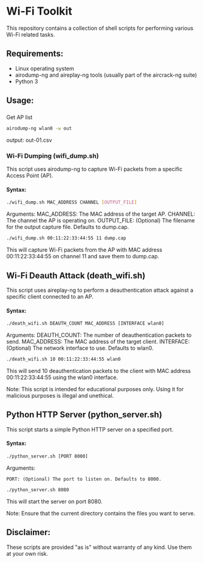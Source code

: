 # Wi-Fi Toolkit

This repository contains a collection of shell scripts for performing various Wi-Fi related tasks.

## Requirements:

- Linux operating system
- airodump-ng and aireplay-ng tools (usually part of the aircrack-ng suite)
- Python 3

## Usage:

###

Get AP list
```bash
airodump-ng wlan0 -w out
```
output: out-01.csv


### Wi-Fi Dumping (wifi_dump.sh)

This script uses airodump-ng to capture Wi-Fi packets from a specific Access Point (AP).

#### Syntax:

```bash
./wifi_dump.sh MAC_ADDRESS CHANNEL [OUTPUT_FILE]
```
Arguments:
    MAC_ADDRESS: The MAC address of the target AP.
    CHANNEL: The channel the AP is operating on.
    OUTPUT_FILE: (Optional) The filename for the output capture file. Defaults to dump.cap.
    
```bash
./wifi_dump.sh 00:11:22:33:44:55 11 dump.cap
```
This will capture Wi-Fi packets from the AP with MAC address 00:11:22:33:44:55 on channel 11 and save them to dump.cap.

## Wi-Fi Deauth Attack (death_wifi.sh)
This script uses aireplay-ng to perform a deauthentication attack against a specific client connected to an AP.
#### Syntax:
```bash
./death_wifi.sh DEAUTH_COUNT MAC_ADDRESS [INTERFACE wlan0]
```
Arguments:
    DEAUTH_COUNT: The number of deauthentication packets to send.
    MAC_ADDRESS: The MAC address of the target client.
    INTERFACE: (Optional) The network interface to use. Defaults to wlan0.
```bash
./death_wifi.sh 10 00:11:22:33:44:55 wlan0
```
This will send 10 deauthentication packets to the client with MAC address 00:11:22:33:44:55 using the wlan0 interface.

Note: This script is intended for educational purposes only. Using it for malicious purposes is illegal and unethical.

## Python HTTP Server (python_server.sh)
This script starts a simple Python HTTP server on a specified port.
#### Syntax:
```bash
./python_server.sh [PORT 8000]
```
Arguments:

    PORT: (Optional) The port to listen on. Defaults to 8000.
```bash
./python_server.sh 8080
```
This will start the server on port 8080.

Note: Ensure that the current directory contains the files you want to serve.

## Disclaimer:

These scripts are provided "as is" without warranty of any kind. Use them at your own risk.

